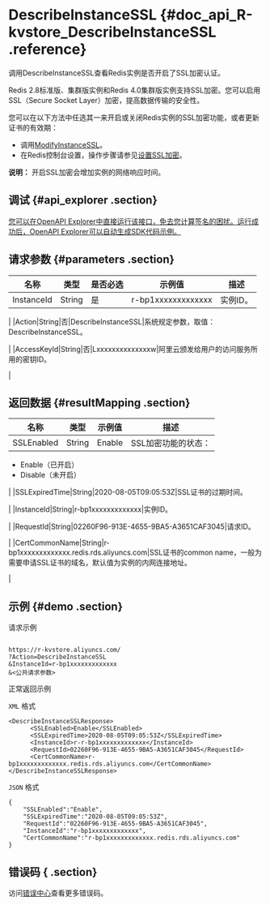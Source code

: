 # DescribeInstanceSSL {#doc_api_R-kvstore_DescribeInstanceSSL .reference}

调用DescribeInstanceSSL查看Redis实例是否开启了SSL加密认证。

Redis 2.8标准版、集群版实例和Redis 4.0集群版实例支持SSL加密。您可以启用SSL（Secure Socket Layer）加密，提高数据传输的安全性。

您可以在以下方法中任选其一来开启或关闭Redis实例的SSL加密功能，或者更新证书的有效期：

-   调用[ModifyInstanceSSL](~~96194~~)。
-   在Redis控制台设置，操作步骤请参见[设置SSL加密](~~84898~~)。

**说明：** 开启SSL加密会增加实例的网络响应时间。

## 调试 {#api_explorer .section}

[您可以在OpenAPI Explorer中直接运行该接口，免去您计算签名的困扰。运行成功后，OpenAPI Explorer可以自动生成SDK代码示例。](https://api.aliyun.com/#product=R-kvstore&api=DescribeInstanceSSL&type=RPC&version=2015-01-01)

## 请求参数 {#parameters .section}

|名称|类型|是否必选|示例值|描述|
|--|--|----|---|--|
|InstanceId|String|是|r-bp1xxxxxxxxxxxxx|实例ID。

 |
|Action|String|否|DescribeInstanceSSL|系统规定参数，取值：DescribeInstanceSSL。

 |
|AccessKeyId|String|否|Lxxxxxxxxxxxxxxw|阿里云颁发给用户的访问服务所用的密钥ID。

 |

## 返回数据 {#resultMapping .section}

|名称|类型|示例值|描述|
|--|--|---|--|
|SSLEnabled|String|Enable|SSL加密功能的状态：

 -   Enable（已开启）
-   Disable（未开启）

 |
|SSLExpiredTime|String|2020-08-05T09:05:53Z|SSL证书的过期时间。

 |
|InstanceId|String|r-bp1xxxxxxxxxxxxx|实例ID。

 |
|RequestId|String|02260F96-913E-4655-9BA5-A3651CAF3045|请求ID。

 |
|CertCommonName|String|r-bp1xxxxxxxxxxxxx.redis.rds.aliyuncs.com|SSL证书的common name，一般为需要申请SSL证书的域名，默认值为实例的内网连接地址。

 |

## 示例 {#demo .section}

请求示例

``` {#request_demo}

https://r-kvstore.aliyuncs.com/
?Action=DescribeInstanceSSL
&InstanceId=r-bp1xxxxxxxxxxxxx
&<公共请求参数>

```

正常返回示例

`XML` 格式

``` {#xml_return_success_demo}
<DescribeInstanceSSLResponse>
	  <SSLEnabled>Enable</SSLEnabled>
	  <SSLExpiredTime>2020-08-05T09:05:53Z</SSLExpiredTime>
	  <InstanceId>r-r-bp1xxxxxxxxxxxxx</InstanceId>
	  <RequestId>02260F96-913E-4655-9BA5-A3651CAF3045</RequestId>
	  <CertCommonName>r-bp1xxxxxxxxxxxxx.redis.rds.aliyuncs.com</CertCommonName>
</DescribeInstanceSSLResponse>
```

`JSON` 格式

``` {#json_return_success_demo}
{
	"SSLEnabled":"Enable",
	"SSLExpiredTime":"2020-08-05T09:05:53Z",
	"RequestId":"02260F96-913E-4655-9BA5-A3651CAF3045",
	"InstanceId":"r-bp1xxxxxxxxxxxxx",
	"CertCommonName":"r-bp1xxxxxxxxxxxxx.redis.rds.aliyuncs.com"
}
```

## 错误码 { .section}

访问[错误中心](https://error-center.alibabacloud.com/status/product/R-kvstore)查看更多错误码。

